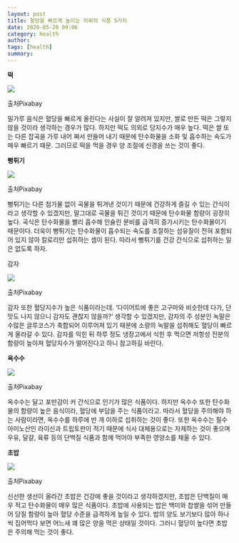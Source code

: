 ```yaml
---
layout: post
title: 혈당을 빠르게 높이는 의외의 식품 5가지
date: 2020-05-20 09:06
category: health
author: 
tags: [health]
summary: 
---
```



**떡**

![](https://img1.daumcdn.net/thumb/R720x0/?fname=https%3A%2F%2Ft1.daumcdn.net%2Fliveboard%2Finterstella-story%2F9e5f2781449b47fe9c3ac41e87b3fa41.JPG)

출처Pixabay

밀가루 음식은 혈당을 빠르게 올린다는 사실이 잘 알려져 있지만, 쌀로 만든 떡은 그렇지 않을 것이라 생각하는 경우가 많다. 하지만 떡도 의외로 당지수가 매우 높다. 떡은 쌀 또는 다른 잡곡을 가루 내어 쪄서 만들어 내기 때문에 탄수화물을 소화 및 흡수하는 속도가 매우 빠르기 때문. 그러므로 떡을 먹을 경우 양 조절에 신경을 쓰는 것이 좋다.

**뻥튀기**

![](https://img1.daumcdn.net/thumb/R720x0/?fname=https%3A%2F%2Ft1.daumcdn.net%2Fliveboard%2Finterstella-story%2Fa85871ad0f6045bfbb52f973f4234a02.JPG)

출처Pixabay

뻥튀기는 다른 첨가물 없이 곡물을 튀겨낸 것이기 때문에 건강하게 즐길 수 있는 간식이라고 생각할 수 있겠지만, 말그대로 곡물을 튀긴 것이기 때문에 탄수화물 함량이 굉장히 높다. 곡식은 탄수화물을 빨리 흡수해 인슐린 분비를 급격히 증가시키는 탄수화물이기 때문이다. 더욱이 뻥튀기는 탄수화물이 흡수되는 속도를 조절하는 섬유질이 전혀 포함되어 있지 않아 칼로리만 섭취하는 셈이 된다. 따라서 뻥튀기를 건강 간식으로 섭취하는 일은 없도록 하자.

감자  

![](https://img1.daumcdn.net/thumb/R720x0/?fname=https%3A%2F%2Ft1.daumcdn.net%2Fliveboard%2Finterstella-story%2F2456a7efe72f48d0bdf3cf73e1528290.JPG)

출처Pixabay

감자 또한 혈당지수가 높은 식품이라는데. ‘다이어트에 좋은 고구마와 비슷한데 다가, 단 맛도 나지 않으니 감자도 괜찮지 않을까?’ 생각할 수 있겠지만, 감자의 주 성분인 녹말은 수많은 글루코스가 축합되어 이루어져 있기 때문에 소량의 녹말을 섭취해도 혈당이 빠르게 올라갈 수 있다. 감자를 익힌 뒤 하루 정도 냉장고에서 식힌 후 먹으면 저항성 전분의 함량이 높아져 혈당지수가 떨어진다고 하니 참고하길 바란다.

**옥수수**

![](https://img1.daumcdn.net/thumb/R720x0/?fname=https%3A%2F%2Ft1.daumcdn.net%2Fliveboard%2Finterstella-story%2Feff851cad55f4c5da920966003fb6c41.JPG)

출처Pixabay

옥수수는 달고 포만감이 커 간식으로 인기가 많은 식품이다. 하지만 옥수수 또한 탄수화물의 함량이 높은 음식이라, 혈당에 부담을 주는 식품이라고. 따라서 혈당을 주의해야 하는 사람이라면, 옥수수를 하루에 반 개 이하로 섭취하는 것이 좋다. 또한 옥수수는 필수아미노산인 라이신과 트립토판이 적기 때문에 식사 대체용으로는 자제하는 것이 좋으며 우유, 달걀, 육류 등의 단백질 식품과 함께 먹어야 부족한 영양소를 채울 수 있다.

**초밥**

![](https://img1.daumcdn.net/thumb/R720x0/?fname=https%3A%2F%2Ft1.daumcdn.net%2Fliveboard%2Finterstella-story%2F9d7202c38f8f4e84a6e94d598ccb3ddc.JPG)

출처Pixabay

신선한 생선이 올라간 초밥은 건강에 좋을 것이라고 생각하겠지만, 초밥은 단백질이 매우 적고 탄수화물이 매우 많은 식품이다. 초밥에 사용되는 밥은 백미와 찹쌀을 섞어 만들어 당질 함량이 높아 혈당 수준을 급격하게 높일 수 있다. 밥의 양도 보기보다 많아 하나씩 집어먹다 보면 어느새 꽤 많은 양을 먹은 상태일 것이다. 그러니 혈당이 높다면 초밥은 주의해 먹는 것이 좋다.